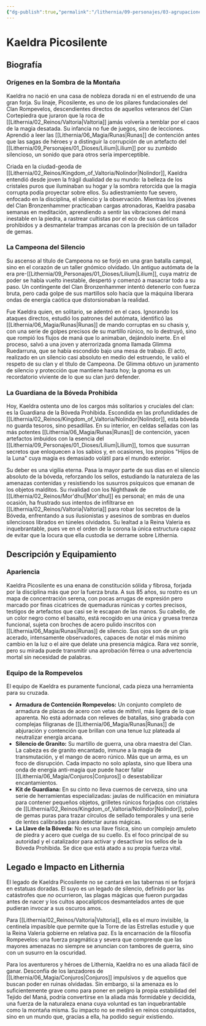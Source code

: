```yaml
---
{"dg-publish":true,"permalink":"/lithernia/09-personajes/03-agrupaciones/clan-rompevelos/kaeldra-picosilente/","tags":["lithernia","personajes","clan rompevelos","Valtoria","enano"]}
---
```


# Kaeldra Picosilente

## Biografía

### Orígenes en la Sombra de la Montaña

Kaeldra no nació en una casa de nobleza dorada ni en el estruendo de una gran forja. Su linaje, Picosilente, es uno de los pilares fundacionales del Clan Rompevelos, descendientes directos de aquellos veteranos del Clan Cortepiedra que juraron que la roca de [[Lithernia/02_Reinos/Valtoria\|Valtoria]] jamás volvería a temblar por el caos de la magia desatada. Su infancia no fue de juegos, sino de lecciones. Aprendió a leer las [[Lithernia/06_Magia/Runas\|Runas]] de contención antes que las sagas de héroes y a distinguir la corrupción de un artefacto del [[Lithernia/09_Personajes/01_Dioses/Lilium\|Lilium]] por su zumbido silencioso, un sonido que para otros sería imperceptible.

Criada en la ciudad-geoda de [[Lithernia/02_Reinos/Kingdom_of_Valtoria/Nolindor\|Nolindor]], Kaeldra entendió desde joven la frágil dualidad de su mundo: la belleza de los cristales puros que iluminaban su hogar y la sombra retorcida que la magia corrupta podía proyectar sobre ellos. Su adiestramiento fue severo, enfocado en la disciplina, el silencio y la observación. Mientras los jóvenes del Clan Bronzenhammer practicaban cargas atronadoras, Kaeldra pasaba semanas en meditación, aprendiendo a sentir las vibraciones del maná inestable en la piedra, a rastrear cultistas por el eco de sus cánticos prohibidos y a desmantelar trampas arcanas con la precisión de un tallador de gemas.

### La Campeona del Silencio

Su ascenso al título de Campeona no se forjó en una gran batalla campal, sino en el corazón de un taller gnómico olvidado. Un antiguo autómata de la era pre-[[Lithernia/09_Personajes/01_Dioses/Lilium\|Lilium]], cuya matriz de poder se había vuelto inestable, despertó y comenzó a masacrar todo a su paso. Un contingente del Clan Bronzenhammer intentó detenerlo con fuerza bruta, pero cada golpe de sus martillos solo hacía que la máquina liberara ondas de energía caótica que distorsionaban la realidad.

Fue Kaeldra quien, en solitario, se adentró en el caos. Ignorando los ataques directos, estudió los patrones del autómata, identificó las [[Lithernia/06_Magia/Runas\|Runas]] de mando corruptas en su chasis y, con una serie de golpes precisos de su martillo rúnico, no lo destruyó, sino que rompió los flujos de maná que lo animaban, dejándolo inerte. En el proceso, salvó a una joven y aterrorizada gnoma llamada Glimma Ruedarruna, que se había escondido bajo una mesa de trabajo. El acto, realizado en un silencio casi absoluto en medio del estruendo, le valió el respeto de su clan y el título de Campeona. De Glimma obtuvo un juramento de silencio y protección que mantiene hasta hoy; la gnoma es un recordatorio viviente de lo que su clan juró defender.

### La Guardiana de la Bóveda Prohibida

Hoy, Kaeldra ostenta uno de los cargos más solitarios y cruciales del clan: es la Guardiana de la Bóveda Prohibida. Escondida en las profundidades de [[Lithernia/02_Reinos/Kingdom_of_Valtoria/Nolindor\|Nolindor]], esta bóveda no guarda tesoros, sino pesadillas. En su interior, en celdas selladas con las más potentes [[Lithernia/06_Magia/Runas\|Runas]] de contención, yacen artefactos imbuidos con la esencia del [[Lithernia/09_Personajes/01_Dioses/Lilium\|Lilium]], tomos que susurran secretos que enloquecen a los sabios y, en ocasiones, los propios "Hijos de la Luna" cuya magia es demasiado volátil para el mundo exterior.

Su deber es una vigilia eterna. Pasa la mayor parte de sus días en el silencio absoluto de la bóveda, reforzando los sellos, estudiando la naturaleza de las amenazas contenidas y resistiendo los susurros psíquicos que emanan de los objetos malditos. Su rivalidad con los Nighthawk de [[Lithernia/02_Reinos/Mor'dhul\|Mor'dhul]] es personal; en más de una ocasión, ha frustrado sus intentos de infiltrarse en [[Lithernia/02_Reinos/Valtoria\|Valtoria]] para robar los secretos de la Bóveda, enfrentando a sus ilusionistas y asesinos de sombras en duelos silenciosos librados en túneles olvidados. Su lealtad a la Reina Valeria es inquebrantable, pues ve en el orden de la corona la única estructura capaz de evitar que la locura que ella custodia se derrame sobre Lithernia.

## Descripción y Equipamiento

### Apariencia

Kaeldra Picosilente es una enana de constitución sólida y fibrosa, forjada por la disciplina más que por la fuerza bruta. A sus 85 años, su rostro es un mapa de concentración serena, con pocas arrugas de expresión pero marcado por finas cicatrices de quemaduras rúnicas y cortes precisos, testigos de artefactos que casi se le escapan de las manos. Su cabello, de un color negro como el basalto, está recogido en una única y gruesa trenza funcional, sujeta con broches de acero pulido inscritos con [[Lithernia/06_Magia/Runas\|Runas]] de silencio. Sus ojos son de un gris acerado, intensamente observadores, capaces de notar el más mínimo cambio en la luz o el aire que delate una presencia mágica. Rara vez sonríe, pero su mirada puede transmitir una aprobación férrea o una advertencia mortal sin necesidad de palabras.

### Equipo de la Rompevelos

El equipo de Kaeldra es puramente funcional, cada pieza una herramienta para su cruzada.

*   **Armadura de Contención Rompevelos:** Un conjunto completo de armadura de placas de acero con vetas de mithril, más ligera de lo que aparenta. No está adornada con relieves de batallas, sino grabada con complejas filigranas de [[Lithernia/06_Magia/Runas\|Runas]] de abjuración y contención que brillan con una tenue luz plateada al neutralizar energía arcana.
*   **Silencio de Granito:** Su martillo de guerra, una obra maestra del Clan. La cabeza es de granito encantado, inmune a la magia de transmutación, y el mango de acero rúnico. Más que un arma, es un foco de disrupción. Cada impacto no solo aplasta, sino que libera una onda de energía anti-magia que puede hacer fallar [[Lithernia/06_Magia/Conjuros\|Conjuros]] o desestabilizar encantamientos.
*   **Kit de Guardiana:** En su cinto no lleva cuernos de cerveza, sino una serie de herramientas especializadas: jaulas de nulificación en miniatura para contener pequeños objetos, grilletes rúnicos forjados con cristales de [[Lithernia/02_Reinos/Kingdom_of_Valtoria/Nolindor\|Nolindor]], polvo de gemas puras para trazar círculos de sellado temporales y una serie de lentes calibradas para detectar auras mágicas.
*   **La Llave de la Bóveda:** No es una llave física, sino un complejo amuleto de piedra y acero que cuelga de su cuello. Es el foco principal de su autoridad y el catalizador para activar y desactivar los sellos de la Bóveda Prohibida. Se dice que está atado a su propia fuerza vital.

## Legado e Impacto en Lithernia

El legado de Kaeldra Picosilente no se cantará en las tabernas ni se forjará en estatuas doradas. El suyo es un legado de silencio, definido por las catástrofes que *no* ocurrieron, las plagas mágicas que fueron purgadas antes de nacer y los cultos apocalípticos desmantelados antes de que pudieran invocar a sus oscuros amos.

Para [[Lithernia/02_Reinos/Valtoria\|Valtoria]], ella es el muro invisible, la centinela impasible que permite que la Torre de las Estrellas estudie y que la Reina Valeria gobierne en relativa paz. Es la encarnación de la filosofía Rompevelos: una fuerza pragmática y severa que comprende que las mayores amenazas no siempre se anuncian con tambores de guerra, sino con un susurro en la oscuridad.

Para los aventureros y héroes de Lithernia, Kaeldra no es una aliada fácil de ganar. Desconfía de los lanzadores de [[Lithernia/06_Magia/Conjuros\|Conjuros]] impulsivos y de aquellos que buscan poder en ruinas olvidadas. Sin embargo, si la amenaza es lo suficientemente grave como para poner en peligro la propia estabilidad del Tejido del Maná, podría convertirse en la aliada más formidable y decidida, una fuerza de la naturaleza enana cuya voluntad es tan inquebrantable como la montaña misma. Su impacto no se medirá en reinos conquistados, sino en un mundo que, gracias a ella, ha podido seguir existiendo.